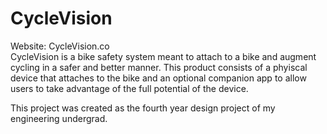 # CycleVision
Website: CycleVision.co
</br>
CycleVision is a bike safety system meant to attach to a bike and augment cycling in a safer and better manner. This product consists of a phyiscal device that attaches to the bike and an optional companion app to allow users to take advantage of the full potential of the device.

This project was created as the fourth year design project of my engineering undergrad.